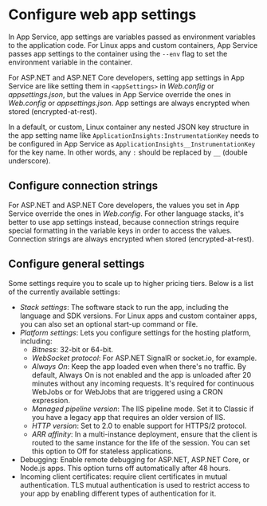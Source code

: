 # Configure web app settings
In App Service, app settings are variables passed as environment variables to the application code. For Linux apps and custom containers, App Service passes app settings to the container using the `--env` flag to set the environment variable in the container.

For ASP.NET and ASP.NET Core developers, setting app settings in App Service are like setting them in `<appSettings>` in _Web.config_ or _appsettings.json_, but the values in App Service override the ones in _Web.config_ or _appsettings.json_. 
App settings are always encrypted when stored (encrypted-at-rest).

In a default, or custom, Linux container any nested JSON key structure in the app setting name like `ApplicationInsights:InstrumentationKey` needs to be configured in App Service as `ApplicationInsights__InstrumentationKey` for the key name. In other words, any `:` should be replaced by `__` (double underscore).

## Configure connection strings
For ASP.NET and ASP.NET Core developers, the values you set in App Service override the ones in _Web.config_. For other language stacks, it's better to use app settings instead, because connection strings require special formatting in the variable keys in order to access the values. Connection strings are always encrypted when stored (encrypted-at-rest).

## Configure general settings
Some settings require you to scale up to higher pricing tiers. Below is a list of the currently available settings:
- *Stack settings*: The software stack to run the app, including the language and SDK versions. For Linux apps and custom container apps, you can also set an optional start-up command or file.
- *Platform settings*: Lets you configure settings for the hosting platform, including:
    - *Bitness*: 32-bit or 64-bit.
    - *WebSocket protocol*: For ASP.NET SignalR or socket.io, for example.
    - *Always On*: Keep the app loaded even when there's no traffic. By default, Always On is not enabled and the app is unloaded after 20 minutes without any incoming requests. It's required for continuous WebJobs or for WebJobs that are triggered using a CRON expression.
    - *Managed pipeline version*: The IIS pipeline mode. Set it to Classic if you have a legacy app that requires an older version of IIS.
    - *HTTP version*: Set to 2.0 to enable support for HTTPS/2 protocol.
    - *ARR affinity*: In a multi-instance deployment, ensure that the client is routed to the same instance for the life of the session. You can set this option to Off for stateless applications.
- Debugging: Enable remote debugging for ASP.NET, ASP.NET Core, or Node.js apps. This option turns off automatically after 48 hours.
- Incoming client certificates: require client certificates in mutual authentication. TLS mutual authentication is used to restrict access to your app by enabling different types of authentication for it.